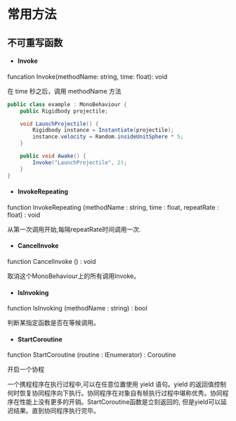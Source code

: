 # 常用方法

## 不可重写函数

* #### **Invoke**

funcation Invoke\(methodName: string, time: float\): void

在 time 秒之后，调用 methodName 方法

```C\#
public class example : MonoBehaviour {
    public Rigidbody projectile;

    void LaunchProjectile() {
        Rigidbody instance = Instantiate(projectile);
        instance.velocity = Random.insideUnitSphere * 5;
    }

    public void Awake() {
        Invoke("LaunchProjectile", 2);
    }
}
```

* #### InvokeRepeating

function InvokeRepeating \(methodName : string, time : float, repeatRate : float\) : void

从第一次调用开始,每隔repeatRate时间调用一次.

* #### CancelInvoke

function CancelInvoke \(\) : void

取消这个MonoBehaviour上的所有调用Invoke。

* #### IsInvoking

function IsInvoking \(methodName : string\) : bool

判断某指定函数是否在等候调用。

* #### StartCoroutine

function StartCoroutine \(routine : IEnumerator\) : Coroutine

开启一个协程

一个携程程序在执行过程中,可以在任意位置使用 yield 语句。yield 的返回值控制何时恢复协同程序向下执行。协同程序在对象自有帧执行过程中堪称优秀。协同程序在性能上没有更多的开销。StartCoroutine函数是立刻返回的, 但是yield可以延迟结果。直到协同程序执行完毕。

